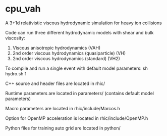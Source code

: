 # cpu_vah
A 3+1d relativistic viscous hydrodynamic simulation for heavy ion collisions

Code can run three different hydrodynamic models with shear and bulk viscosity:

1) Viscous anisotropic hydrodynamics               (VAH)
2) 2nd order viscous hydrodynamics (quasiparticle) (VH)
3) 2nd order viscous hydrodynamics (standard)      (VH2)

To compile and run a single event with default model parameters:  sh hydro.sh 1

C++ source and header files are located in rhic/

Runtime parameters are located in parameters/ (contains default model parameters)

Macro parameters are located in rhic/include/Marcos.h

Option for OpenMP acceleration is located in rhic/include/OpenMP.h

Python files for training auto grid are located in python/
